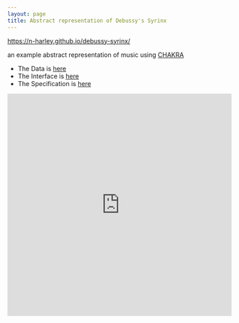 ```yaml
---
layout: page
title: Abstract representation of Debussy's Syrinx
---
```


<https://n-harley.github.io/debussy-syrinx/>

an example abstract representation of music using [CHAKRA](https://n-harley.github.io/chakra-ontology/)

- The Data is [here](https://nbviewer.jupyter.org/github/n-harley/debussy-syrinx/blob/main/syrinx.ipynb)
- The Interface is [here]()
- The Specification is [here]()

<embed src="https://n-harley.github.io/debussy-syrinx/syrinx.pdf" type="application/pdf" width="100%" height="500px"/>

